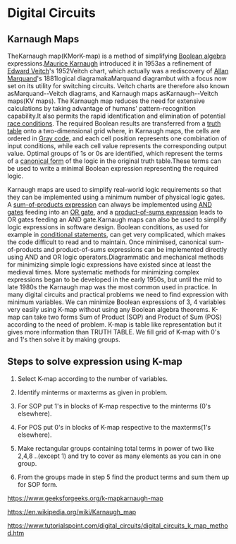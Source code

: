 # Digital Circuits

## Karnaugh Maps

TheKarnaugh map(KMorK-map) is a method of simplifying [Boolean algebra](https://en.wikipedia.org/wiki/Boolean_algebra) expressions.[Maurice Karnaugh](https://en.wikipedia.org/wiki/Maurice_Karnaugh) introduced it in 1953as a refinement of [Edward Veitch](https://en.wikipedia.org/wiki/Edward_Veitch)'s 1952Veitch chart, which actually was a rediscovery of [Allan Marquand](https://en.wikipedia.org/wiki/Allan_Marquand)'s 1881logical diagramakaMarquand diagrambut with a focus now set on its utility for switching circuits. Veitch charts are therefore also known asMarquand--Veitch diagrams, and Karnaugh maps asKarnaugh--Veitch maps(KV maps).
The Karnaugh map reduces the need for extensive calculations by taking advantage of humans' pattern-recognition capability.It also permits the rapid identification and elimination of potential [race conditions](https://en.wikipedia.org/wiki/Race_condition).
The required Boolean results are transferred from a [truth table](https://en.wikipedia.org/wiki/Truth_table) onto a two-dimensional grid where, in Karnaugh maps, the cells are ordered in [Gray code](https://en.wikipedia.org/wiki/Gray_code),  and each cell position represents one combination of input conditions, while each cell value represents the corresponding output value. Optimal groups of 1s or 0s are identified, which represent the terms of a [canonical form](https://en.wikipedia.org/wiki/Canonical_form_(Boolean_algebra)) of the logic in the original truth table.These terms can be used to write a minimal Boolean expression representing the required logic.

Karnaugh maps are used to simplify real-world logic requirements so that they can be implemented using a minimum number of physical logic gates. A [sum-of-products expression](https://en.wikipedia.org/wiki/Sum-of-products_expression) can always be implemented using [AND gates](https://en.wikipedia.org/wiki/AND_gate) feeding into an [OR gate](https://en.wikipedia.org/wiki/OR_gate), and a [product-of-sums expression](https://en.wikipedia.org/wiki/Product-of-sums_expression) leads to OR gates feeding an AND gate.Karnaugh maps can also be used to simplify logic expressions in software design. Boolean conditions, as used for example in [conditional statements](https://en.wikipedia.org/wiki/Conditional_(programming)), can get very complicated, which makes the code difficult to read and to maintain. Once minimised, canonical sum-of-products and product-of-sums expressions can be implemented directly using AND and OR logic operators.Diagrammatic and mechanical methods for minimizing simple logic expressions have existed since at least the medieval times. More systematic methods for minimizing complex expressions began to be developed in the early 1950s, but until the mid to late 1980s the Karnaugh map was the most common used in practice.
In many digital circuits and practical problems we need to find expression with minimum variables. We can minimize Boolean expressions of 3, 4 variables very easily using K-map without using any Boolean algebra theorems. K-map can take two forms Sum of Product (SOP) and Product of Sum (POS) according to the need of problem. K-map is table like representation but it gives more information than TRUTH TABLE. We fill grid of K-map with 0's and 1's then solve it by making groups.

## Steps to solve expression using K-map

1. Select K-map according to the number of variables.

2. Identify minterms or maxterms as given in problem.

3. For SOP put 1's in blocks of K-map respective to the minterms (0's elsewhere).

4. For POS put 0's in blocks of K-map respective to the maxterms(1's elsewhere).

5. Make rectangular groups containing total terms in power of two like 2,4,8 ..(except 1) and try to cover as many elements as you can in one group.

6. From the groups made in step 5 find the product terms and sum them up for SOP form.

https://www.geeksforgeeks.org/k-mapkarnaugh-map

https://en.wikipedia.org/wiki/Karnaugh_map

https://www.tutorialspoint.com/digital_circuits/digital_circuits_k_map_method.htm
